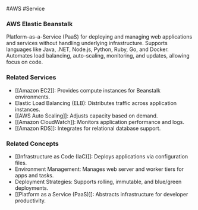 #AWS #Service 
### AWS Elastic Beanstalk

Platform-as-a-Service (PaaS) for deploying and managing web applications and services without handling underlying infrastructure. Supports languages like Java, .NET, Node.js, Python, Ruby, Go, and Docker. Automates load balancing, auto-scaling, monitoring, and updates, allowing focus on code.

### Related Services

- [[Amazon EC2]]: Provides compute instances for Beanstalk environments.
- Elastic Load Balancing (ELB): Distributes traffic across application instances.
- [[AWS Auto Scaling]]: Adjusts capacity based on demand.
- [[Amazon CloudWatch]]: Monitors application performance and logs.
- [[Amazon RDS]]: Integrates for relational database support.

### Related Concepts

- [[Infrastructure as Code (IaC)]]: Deploys applications via configuration files.
- Environment Management: Manages web server and worker tiers for apps and tasks.
- Deployment Strategies: Supports rolling, immutable, and blue/green deployments.
- [[Platform as a Service (PaaS)]]: Abstracts infrastructure for developer productivity.